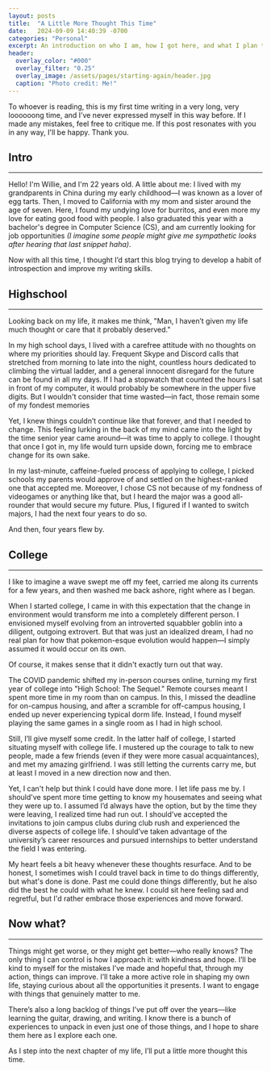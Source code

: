 ```yaml
---
layout: posts
title:  "A Little More Thought This Time"
date:   2024-09-09 14:40:39 -0700
categories: "Personal"
excerpt: An introduction on who I am, how I got here, and what I plan to do now.
header:
  overlay_color: "#000"
  overlay_filter: "0.25"
  overlay_image: /assets/pages/starting-again/header.jpg
  caption: "Photo credit: Me!"
---
```


To whoever is reading, this is my first time writing in a very long, very loooooong time, and I’ve never expressed myself in this way before. If I made any mistakes, feel free to critique me. If this post resonates with you in any way, I'll be happy. Thank you.

## Intro
---

Hello! I'm Willie, and I'm 22 years old. A little about me: I lived with my grandparents in China during my early childhood—I was known as a lover of egg tarts. Then, I moved to California with my mom and sister around the age of seven. Here, I found my undying love for burritos, and even more my love for eating good food with people. I also graduated this year with a bachelor's degree in Computer Science (CS), and am currently looking for job opportunities *(I imagine some people might give me sympathetic looks after hearing that last snippet haha)*.

Now with all this time, I thought I’d start this blog trying to develop a habit of introspection and improve my writing skills.

## Highschool
---

Looking back on my life, it makes me think, "Man, I haven’t given my life much thought or care that it probably deserved."

In my high school days, I lived with a carefree attitude with no thoughts on where my priorities should lay. Frequent Skype and Discord calls that stretched from morning to late into the night, countless hours dedicated to climbing the virtual ladder, and a general innocent disregard for the future can be found in all my days. If I had a stopwatch that counted the hours I sat in front of my computer, it would probably be somewhere in the upper five digits. But I wouldn't consider that time wasted—in fact, those remain some of my fondest memories

Yet, I knew things couldn’t continue like that forever, and that I needed to change. This feeling lurking in the back of my mind came into the light by the time senior year came around—it was time to apply to college. I thought that once I got in, my life would turn upside down, forcing me to embrace change for its own sake.

In my last-minute, caffeine-fueled process of applying to college, I picked schools my parents would approve of and settled on the highest-ranked one that accepted me. Moreover, I chose CS not because of my fondness of videogames or anything like that, but I heard the major was a good all-rounder that would secure my future. Plus, I figured if I wanted to switch majors, I had the next four years to do so.

And then, four years flew by.

## College
---


I like to imagine a wave swept me off my feet, carried me along its currents for a few years, and then washed me back ashore, right where as I began.

When I started college, I came in with this expectation that the change in environment would transform me into a completely different person. I envisioned myself evolving from an introverted squabbler goblin into a diligent, outgoing extrovert. But that was just an idealized dream, I had no real plan for how that pokemon-esque evolution would happen—I simply assumed it would occur on its own.

Of course, it makes sense that it didn't exactly turn out that way.

The COVID pandemic shifted my in-person courses online, turning my first year of college into "High School: The Sequel." Remote courses meant I spent more time in my room than on campus. In this, I missed the deadline for on-campus housing, and after a scramble for off-campus housing, I ended up never experiencing typical dorm life. Instead, I found myself playing the same games in a single room as I had in high school.

Still, I’ll give myself some credit. In the latter half of college, I started situating myself with college life. I mustered up the courage to talk to new people, made a few friends (even if they were more casual acquaintances), and met my amazing girlfriend. I was still letting the currents carry me, but at least I moved in a new direction now and then.

Yet, I can't help but think I could have done more. I let life pass me by. I should've spent more time getting to know my housemates and seeing what they were up to. I assumed I’d always have the option, but by the time they were leaving, I realized time had run out. I should’ve accepted the invitations to join campus clubs during club rush and experienced the diverse aspects of college life. I should’ve taken advantage of the university’s career resources and pursued internships to better understand the field I was entering.

My heart feels a bit heavy whenever these thoughts resurface. And to be honest, I sometimes wish I could travel back in time to do things differently, but what's done is done. Past me could done things differently, but he also did the best he could with what he knew. I could sit here feeling sad and regretful, but I'd rather embrace those experiences and move forward. 

## Now what?
---

Things might get worse, or they might get better—who really knows? The only thing I can control is how I approach it: with kindness and hope. I’ll be kind to myself for the mistakes I’ve made and hopeful that, through my action, things can improve. I’ll take a more active role in shaping my own life, staying curious about all the opportunities it presents. I want to engage with things that genuinely matter to me.

There’s also a long backlog of things I’ve put off over the years—like learning the guitar, drawing, and writing. I know there is a bunch of experiences to unpack in even just one of those things, and I hope to share them here as I explore each one.

As I step into the next chapter of my life, I’ll put a little more thought this time.





